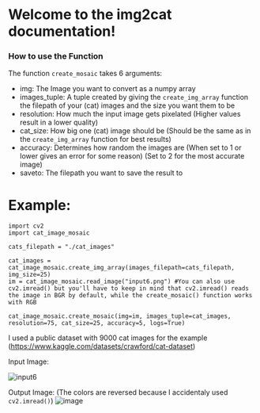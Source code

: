 # Welcome to the img2cat documentation!

### How to use the Function
The function `create_mosaic` takes 6 arguments:
* img: The Image you want to convert as a numpy array
* images_tuple: A tuple created by giving the `create_img_array` function the filepath of your (cat) images and the size you want them to be
* resolution: How much the input image gets pixelated (Higher values result in a lower quality)
* cat_size: How big one (cat) image should be (Should be the same as in the `create_img_array` function for best results)
* accuracy: Determines how random the images are (When set to 1 or lower gives an error for some reason) (Set to 2 for the most accurate image)
* saveto: The filepath you want to save the result to

# Example:
    import cv2
    import cat_image_mosaic
    
    cats_filepath = "./cat_images"

    cat_images = cat_image_mosaic.create_img_array(images_filepath=cats_filepath, img_size=25)
    im = cat_image_mosaic.read_image("input6.png") #You can also use cv2.imread() but you'll have to keep in mind that cv2.imread() reads the image in BGR by default, while the create_mosaic() function works with RGB
    
    cat_image_mosaic.create_mosaic(img=im, images_tuple=cat_images, resolution=75, cat_size=25, accuracy=5, logs=True)

I used a public dataset with 9000 cat images for the example (https://www.kaggle.com/datasets/crawford/cat-dataset)

Input Image:

![input6](https://github.com/Schlafhase/img2cat/assets/106097366/95c5b0d7-d552-4faf-98c1-a012cf740c48)

Output Image:
(The colors are reversed because I accidentaly used `cv2.imread()`)
![image](https://github.com/Schlafhase/img2cat/assets/106097366/f4e6fe9b-e54d-4079-bb29-e2a6f8d564ed)
